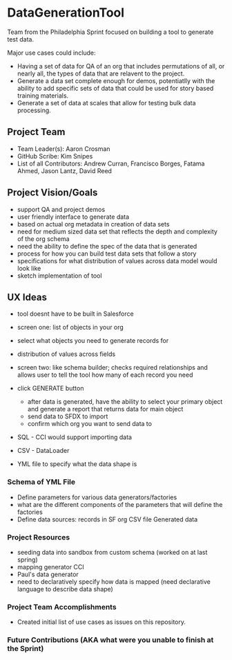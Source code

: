 # DataGenerationTool
Team from the Philadelphia Sprint focused on building a tool to generate test data.

Major use cases could include:
* Having a set of data for QA of an org that includes permutations of all, or nearly all, the types of data that are relavent to the project.
* Generate a data set complete enough for demos, potentiatlly with the ability to add specific sets of data that could be used for story based training materials.
* Generate a set of data at scales that allow for testing bulk data processing.

## Project Team
* Team Leader(s): Aaron Crosman
* GitHub Scribe: Kim Snipes
* List of all Contributors: Andrew Curran, Francisco Borges, Fatama Ahmed, Jason Lantz, David Reed

## Project Vision/Goals
* support QA and project demos
* user friendly interface to generate data
* based on actual org metadata in creation of data sets
* need for medium sized data set that reflects the depth and complexity of the org schema
* need the ability to define the spec of the data that is generated
* process for how you can build test data sets that follow a story
* specifications for what distribution of values across data model would look like
* sketch implementation of tool

## UX Ideas
* tool doesnt have to be built in Salesforce
* screen one: list of objects in your org
* select what objects you need to generate records for
* distribution of values across fields
* screen two: like schema builder; checks required relationships and allows user to tell the tool how many of each record you need
* click GENERATE button
    * after data is generated, have the ability to select your primary object and generate a report that returns data for main object
    * send data to SFDX to import
    * confirm which org you want to send data to
* SQL - CCI would support importing data
* CSV - DataLoader

* YML file to specify what the data shape is

### Schema of YML File
* Define parameters for various data generators/factories
* what are the different components of the parameters that will define the factories
* Define data sources:
    records in SF org
    CSV file
    Generated data

### Project Resources
* seeding data into sandbox from custom schema (worked on at last spring)
* mapping generator CCI
* Paul's data generator
* need to declaratively specify how data is mapped (need declarative language to describe data shape)

### Project Team Accomplishments
* Created initial list of use cases as issues on this repository.

### Future Contributions (AKA what were you unable to finish at the Sprint)
